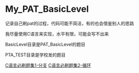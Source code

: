 # My_PAT_BasicLevel
记录自己刷pat的过程，代码可能不简洁，有的也会借鉴别人的思路

我尽量使用C语言来实现，水平有限，可能会写不出来

BasicLevel目录是PAT_BasicLevel的题目

PTA_TEST目录是学校发的题目

[C语言必刷题集1-分支](./PTA_TEST/1)
[C语言必刷题集2-循环](./PTA_TEST/2)
